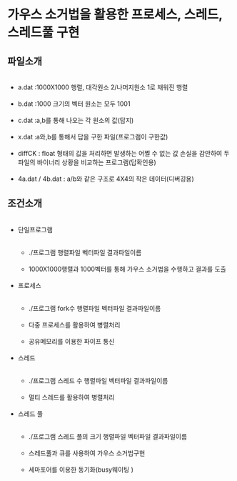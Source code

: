 # 가우스 소거법을 활용한 프로세스, 스레드, 스레드풀 구현

## 파일소개

<UL>
  <LI>a.dat :1000X1000 행렬, 대각원소 2/나머지원소 1로 채워진 행렬</LI>
  <LI>b.dat :1000 크기의 벡터 원소는 모두 1001</LI>
  <LI>c.dat :a,b를 통해 나오는 각 원소의 값(답지)</LI>
  <LI>x.dat :a와,b를 통해서 답을 구한 파일(프로그램이 구한값)</LI>
  <LI>diffCK : float 형태의 값을 처리하면 발생하는 어쩔 수 없는 값 손실을 감안하여 두 파일의 바이너리 상황을 비교하는 프로그램(답확인용)</LI>
  <LI>4a.dat / 4b.dat : a/b와 같은 구조로 4X4의 작은 데이터(디버깅용)</LI>
</UL>

## 조건소개
<UL>
  <LI>단일프로그램</LI>
   <UL>
    <LI>./프로그램 행렬파일 벡터파일 결과파일이름</LI>
    <LI>1000X1000행렬과 1000벡터를 통해 가우스 소거법을 수행하고 결과를 도출</LI>
   </UL>
  <LI>프로세스</LI>
   <UL>
    <LI>./프로그램 fork수 행렬파일 벡터파일 결과파일이름</LI>
    <LI>다중 프로세스를 활용하여 병렬처리</LI>
    <LI>공유메모리를 이용한 파이프 통신</LI>
   </UL>
  <LI>스레드</LI>
   <UL>
    <LI>./프로그램 스레드 수 행렬파일 벡터파일 결과파일이름</LI>
    <LI>멀티 스레드를 활용하여 병렬처리</LI>
   </UL>
  <LI>스레드 풀</LI>
   <UL>
    <LI>./프로그램 스레드 풀의 크기 행렬파일 벡터파일 결과파일이름</LI>
    <LI>스레드풀과 큐를 사용하여 가우스 소거법구현</LI>
    <LI>세마포어를 이용한 동기화(busy웨이팅 )</LI>
   </UL>
 
 
</UL>

